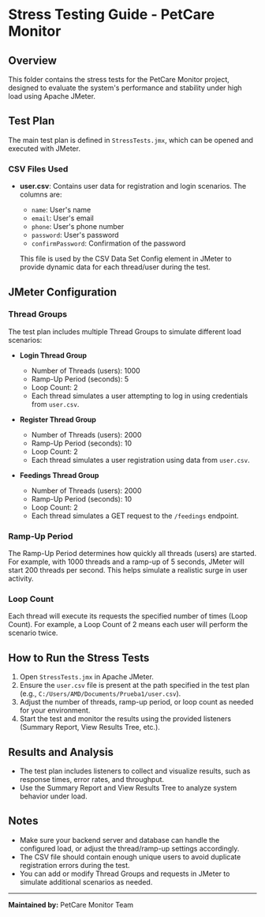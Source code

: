 # Stress Testing Guide - PetCare Monitor

## Overview

This folder contains the stress tests for the PetCare Monitor project, designed to evaluate the system's performance and stability under high load using Apache JMeter.

## Test Plan

The main test plan is defined in `StressTests.jmx`, which can be opened and executed with JMeter.

### CSV Files Used

- **user.csv**: Contains user data for registration and login scenarios. The columns are:
  - `name`: User's name
  - `email`: User's email
  - `phone`: User's phone number
  - `password`: User's password
  - `confirmPassword`: Confirmation of the password

  This file is used by the CSV Data Set Config element in JMeter to provide dynamic data for each thread/user during the test.

## JMeter Configuration

### Thread Groups

The test plan includes multiple Thread Groups to simulate different load scenarios:

- **Login Thread Group**
  - Number of Threads (users): 1000
  - Ramp-Up Period (seconds): 5
  - Loop Count: 2
  - Each thread simulates a user attempting to log in using credentials from `user.csv`.

- **Register Thread Group**
  - Number of Threads (users): 2000
  - Ramp-Up Period (seconds): 10
  - Loop Count: 2
  - Each thread simulates a user registration using data from `user.csv`.

- **Feedings Thread Group**
  - Number of Threads (users): 2000
  - Ramp-Up Period (seconds): 10
  - Loop Count: 2
  - Each thread simulates a GET request to the `/feedings` endpoint.

### Ramp-Up Period

The Ramp-Up Period determines how quickly all threads (users) are started. For example, with 1000 threads and a ramp-up of 5 seconds, JMeter will start 200 threads per second. This helps simulate a realistic surge in user activity.

### Loop Count

Each thread will execute its requests the specified number of times (Loop Count). For example, a Loop Count of 2 means each user will perform the scenario twice.

## How to Run the Stress Tests

1. Open `StressTests.jmx` in Apache JMeter.
2. Ensure the `user.csv` file is present at the path specified in the test plan (e.g., `C:/Users/AMD/Documents/Prueba1/user.csv`).
3. Adjust the number of threads, ramp-up period, or loop count as needed for your environment.
4. Start the test and monitor the results using the provided listeners (Summary Report, View Results Tree, etc.).

## Results and Analysis

- The test plan includes listeners to collect and visualize results, such as response times, error rates, and throughput.
- Use the Summary Report and View Results Tree to analyze system behavior under load.

## Notes

- Make sure your backend server and database can handle the configured load, or adjust the thread/ramp-up settings accordingly.
- The CSV file should contain enough unique users to avoid duplicate registration errors during the test.
- You can add or modify Thread Groups and requests in JMeter to simulate additional scenarios as needed.

---

**Maintained by:** PetCare Monitor Team
